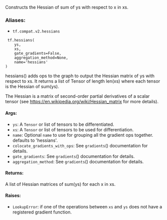 
Constructs the Hessian of sum of ys with respect to x in xs.
### Aliases:
- `tf.compat.v2.hessians`

```
 tf.hessians(
    ys,
    xs,
    gate_gradients=False,
    aggregation_method=None,
    name='hessians'
)
```

hessians() adds ops to the graph to output the Hessian matrix of ys with respect to xs. It returns a list of Tensor of length len(xs) where each tensor is the Hessian of sum(ys).

The Hessian is a matrix of second-order partial derivatives of a scalar tensor (see https://en.wikipedia.org/wiki/Hessian_matrix for more details).
#### Args:
- `ys`: A `Tensor` or list of tensors to be differentiated.
- `xs`: A `Tensor` or list of tensors to be used for differentiation.
- `name`: Optional `name` to use for grouping all the gradient ops together. defaults to 'hessians'.
- `colocate_gradients_with_ops`: See `gradients`() documentation for details.
- `gate_gradients`: See `gradients`() documentation for details.
- `aggregation_method`: See `gradients`() documentation for details.
#### Returns:

A list of Hessian matrices of sum(ys) for each x in xs.
#### Raises:
- `LookupError`: if one of the operations between `xs` and `ys` does not have a registered gradient function.
